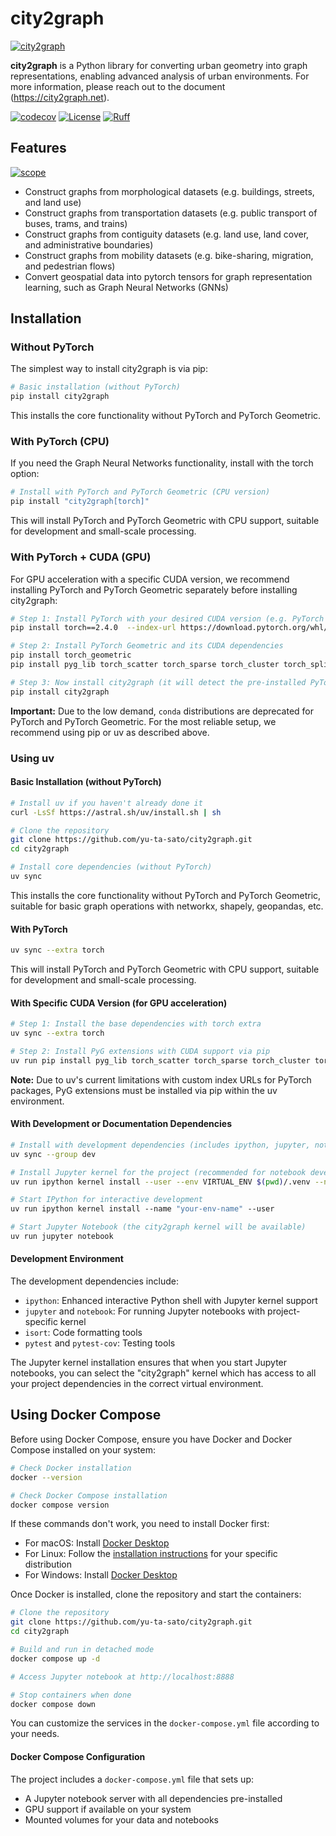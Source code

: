 # city2graph

[![city2graph](http://city2graph.net/_static/social_preview.png)](http://city2graph.net/_static/social_preview.png)

**city2graph** is a Python library for converting urban geometry into graph representations, enabling advanced analysis of urban environments. For more information, please reach out to the document (https://city2graph.net).

[![codecov](https://codecov.io/gh/c2g-dev/city2graph/graph/badge.svg?token=2R449G75Z0)](https://codecov.io/gh/c2g-dev/city2graph)
[![License](https://img.shields.io/badge/License-BSD_3--Clause-blue.svg)](https://github.com/c2g-dev/city2graph/blob/main/LICENSE)
[![Ruff](https://img.shields.io/endpoint?url=https://raw.githubusercontent.com/astral-sh/ruff/main/assets/badge/v2.json)](https://github.com/astral-sh/ruff)

## Features

[![scope](http://city2graph.net/_static/scope.png)](http://city2graph.net/_static/scope.png)


- Construct graphs from morphological datasets (e.g. buildings, streets, and land use)
- Construct graphs from transportation datasets (e.g. public transport of buses, trams, and trains)
- Construct graphs from contiguity datasets (e.g. land use, land cover, and administrative boundaries)
- Construct graphs from mobility datasets (e.g. bike-sharing, migration, and pedestrian flows)
- Convert geospatial data into pytorch tensors for graph representation learning, such as Graph Neural Networks (GNNs)


## Installation

### Without PyTorch

The simplest way to install city2graph is via pip:

```bash
# Basic installation (without PyTorch)
pip install city2graph
```

This installs the core functionality without PyTorch and PyTorch Geometric.

### With PyTorch (CPU)

If you need the Graph Neural Networks functionality, install with the torch option:

```bash
# Install with PyTorch and PyTorch Geometric (CPU version)
pip install "city2graph[torch]"
```

This will install PyTorch and PyTorch Geometric with CPU support, suitable for development and small-scale processing.

### With PyTorch + CUDA (GPU)

For GPU acceleration with a specific CUDA version, we recommend installing PyTorch and PyTorch Geometric separately before installing city2graph:

```bash
# Step 1: Install PyTorch with your desired CUDA version (e.g. PyTorch 2.4.0 + CUDA 12.1)
pip install torch==2.4.0  --index-url https://download.pytorch.org/whl/cu121

# Step 2: Install PyTorch Geometric and its CUDA dependencies
pip install torch_geometric
pip install pyg_lib torch_scatter torch_sparse torch_cluster torch_spline_conv -f https://data.pyg.org/whl/torch-2.4.0+cu121.html

# Step 3: Now install city2graph (it will detect the pre-installed PyTorch)
pip install city2graph
```

**Important:** Due to the low demand, `conda` distributions are deprecated for PyTorch and PyTorch Geometric. For the most reliable setup, we recommend using pip or uv as described above.

### Using uv

#### Basic Installation (without PyTorch)

```bash
# Install uv if you haven't already done it
curl -LsSf https://astral.sh/uv/install.sh | sh

# Clone the repository
git clone https://github.com/yu-ta-sato/city2graph.git
cd city2graph

# Install core dependencies (without PyTorch)
uv sync
```

This installs the core functionality without PyTorch and PyTorch Geometric, suitable for basic graph operations with networkx, shapely, geopandas, etc.

#### With PyTorch

```bash
uv sync --extra torch
```

This will install PyTorch and PyTorch Geometric with CPU support, suitable for development and small-scale processing.

#### With Specific CUDA Version (for GPU acceleration)

```bash
# Step 1: Install the base dependencies with torch extra
uv sync --extra torch

# Step 2: Install PyG extensions with CUDA support via pip
uv run pip install pyg_lib torch_scatter torch_sparse torch_cluster torch_spline_conv -f https://data.pyg.org/whl/torch-2.4.0+cu121.html
```

**Note:** Due to uv's current limitations with custom index URLs for PyTorch packages, PyG extensions must be installed via pip within the uv environment.

#### With Development or Documentation Dependencies

```bash
# Install with development dependencies (includes ipython, jupyter, notebook, and code formatting tools)
uv sync --group dev

# Install Jupyter kernel for the project (recommended for notebook development)
uv run ipython kernel install --user --env VIRTUAL_ENV $(pwd)/.venv --name=city2gragh-uv

# Start IPython for interactive development
uv run ipython kernel install --name "your-env-name" --user

# Start Jupyter Notebook (the city2graph kernel will be available)
uv run jupyter notebook
```

#### Development Environment

The development dependencies include:
- `ipython`: Enhanced interactive Python shell with Jupyter kernel support
- `jupyter` and `notebook`: For running Jupyter notebooks with project-specific kernel
- `isort`: Code formatting tools
- `pytest` and `pytest-cov`: Testing tools

The Jupyter kernel installation ensures that when you start Jupyter notebooks, you can select the "city2graph" kernel which has access to all your project dependencies in the correct virtual environment.

## Using Docker Compose

Before using Docker Compose, ensure you have Docker and Docker Compose installed on your system:

```bash
# Check Docker installation
docker --version

# Check Docker Compose installation
docker compose version
```

If these commands don't work, you need to install Docker first:
- For macOS: Install [Docker Desktop](https://www.docker.com/products/docker-desktop)
- For Linux: Follow the [installation instructions](https://docs.docker.com/engine/install/) for your specific distribution
- For Windows: Install [Docker Desktop](https://www.docker.com/products/docker-desktop)

Once Docker is installed, clone the repository and start the containers:

```bash
# Clone the repository
git clone https://github.com/yu-ta-sato/city2graph.git
cd city2graph

# Build and run in detached mode
docker compose up -d

# Access Jupyter notebook at http://localhost:8888

# Stop containers when done
docker compose down
```

You can customize the services in the `docker-compose.yml` file according to your needs.

#### Docker Compose Configuration

The project includes a `docker-compose.yml` file that sets up:
- A Jupyter notebook server with all dependencies pre-installed
- GPU support if available on your system
- Mounted volumes for your data and notebooks